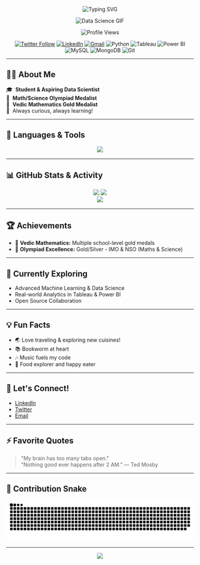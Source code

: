 <p align="center">
  <img src="https://readme-typing-svg.demolab.com?font=Fira+Code&weight=600&size=28&pause=1000&color=F78D1E&center=true&vCenter=true&width=700&lines=Hey+%F0%9F%91%8B%2C+I'm+Shatakshi+Tripathi!;Aspiring+Data+Scientist+%F0%9F%92%BB;Welcome+to+my+Data+Playground!;Let's+learn%2C+create%2C+and+grow+together+%F0%9F%8C%9F" alt="Typing SVG" />
</p>

<p align="center">
  <img src="https://media.giphy.com/media/f3iwJFOVOwuy7K6FFw/giphy.gif" width="300" alt="Data Science GIF"/>
</p>

<p align="center">
  <img src="https://komarev.com/ghpvc/?username=ShatakshiTripathi&style=for-the-badge&color=brightgreen" alt="Profile Views"/>
</p>

<div align="center">

[![Twitter Follow](https://img.shields.io/twitter/follow/TwitterHandle?style=for-the-badge&logo=twitter&color=1DA1F2&label=Follow)](https://twitter.com/)
[![LinkedIn](https://img.shields.io/badge/-LinkedIn-blue?style=for-the-badge&logo=linkedin&logoColor=white)](https://www.linkedin.com/in/shatakshi-tripathi-96721a25b)
[![Gmail](https://img.shields.io/badge/-Gmail-red?style=for-the-badge&logo=gmail&logoColor=white)](mailto:your.email@gmail.com)
![Python](https://img.shields.io/badge/Python-3776AB?logo=python&logoColor=white&style=for-the-badge)
![Tableau](https://img.shields.io/badge/Tableau-E97627?logo=tableau&logoColor=white&style=for-the-badge)
![Power BI](https://img.shields.io/badge/Power%20BI-F2C811?logo=powerbi&logoColor=black&style=for-the-badge)
![MySQL](https://img.shields.io/badge/MySQL-4479A1?logo=mysql&logoColor=white&style=for-the-badge)
![MongoDB](https://img.shields.io/badge/MongoDB-47A248?logo=mongodb&logoColor=white&style=for-the-badge)
![Git](https://img.shields.io/badge/Git-F05032?logo=git&logoColor=white&style=for-the-badge)

</div>

---

## 👩‍💻 About Me

🎓 &nbsp;**Student & Aspiring Data Scientist**  
🥇 &nbsp;**Math/Science Olympiad Medalist**  
🧠 &nbsp;**Vedic Mathematics Gold Medalist**  
🌟 &nbsp;Always curious, always learning!

---

## 🚀 Languages & Tools

<p align="center">
  <img src="https://skillicons.dev/icons?i=python,cpp,mysql,mongodb,tableau,powerbi,git,github,linux,vscode" />
</p>

---

## 📊 GitHub Stats & Activity

<p align="center">
  <img src="https://github-readme-stats.vercel.app/api?username=ShatakshiTripathi&show_icons=true&theme=radical&hide=prs"/>
  <img src="https://github-readme-streak-stats.herokuapp.com/?user=ShatakshiTripathi&theme=radical"/>
  <br>
  <img src="https://github-readme-activity-graph.cyclic.app/graph?username=ShatakshiTripathi&theme=react-dark&hide_border=true&area=true"/>
</p>

---

## 🏆 Achievements

- 🥇 **Vedic Mathematics:** Multiple school-level gold medals  
- 🏅 **Olympiad Excellence:** Gold/Silver - IMO & NSO (Maths & Science)

---

## 🌱 Currently Exploring

- Advanced Machine Learning & Data Science
- Real-world Analytics in Tableau & Power BI
- Open Source Collaboration

---

## 💡 Fun Facts

- 🌏 Love traveling & exploring new cuisines!
- 📚 Bookworm at heart
- 🎶 Music fuels my code
- 🍜 Food explorer and happy eater

---

## 💬 Let's Connect!

- [LinkedIn](https://www.linkedin.com/in/shatakshi-tripathi-96721a25b)
- [Twitter](https://twitter.com/)
- [Email](mailto:your.email@gmail.com)

---

## ⚡ Favorite Quotes

> "My brain has too many tabs open."  
> "Nothing good ever happens after 2 AM." — Ted Mosby

---

## 🐍 Contribution Snake

<p align="center">
  <img src="https://raw.githubusercontent.com/Platane/snk/output/github-contribution-grid-snake.svg" alt="snake animation"/>
</p>

---

<p align="center">
  <img src="https://capsule-render.vercel.app/api?type=waving&color=F78D1E&height=120&section=footer"/>
</p>

